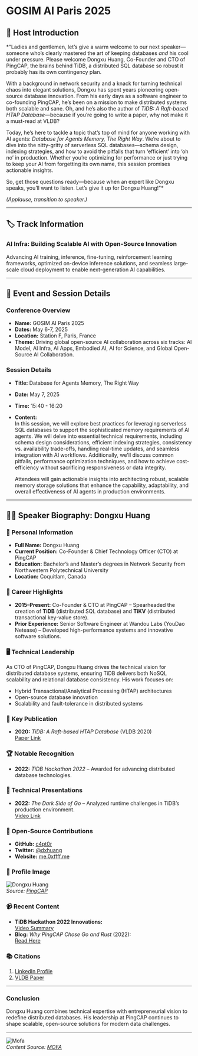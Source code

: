 
# GOSIM AI Paris 2025

## 🎤 Host Introduction

*"Ladies and gentlemen, let’s give a warm welcome to our next speaker—someone who’s clearly mastered the art of keeping databases *and* his cool under pressure. Please welcome Dongxu Huang, Co-Founder and CTO of PingCAP, the brains behind TiDB, a distributed SQL database so robust it probably has its own contingency plan.  

With a background in network security and a knack for turning technical chaos into elegant solutions, Dongxu has spent years pioneering open-source database innovation. From his early days as a software engineer to co-founding PingCAP, he’s been on a mission to make distributed systems both scalable and sane. Oh, and he’s also the author of *TiDB: A Raft-based HTAP Database*—because if you’re going to write a paper, why not make it a must-read at VLDB?  

Today, he’s here to tackle a topic that’s top of mind for anyone working with AI agents: *Database for Agents Memory, The Right Way*. We’re about to dive into the nitty-gritty of serverless SQL databases—schema design, indexing strategies, and how to avoid the pitfalls that turn ‘efficient’ into ‘oh no’ in production. Whether you’re optimizing for performance or just trying to keep your AI from forgetting its own name, this session promises actionable insights.  

So, get those questions ready—because when an expert like Dongxu speaks, you’ll want to listen. Let’s give it up for Dongxu Huang!"*  

*(Applause, transition to speaker.)*  

---

## 🏷️ Track Information

### **AI Infra: Building Scalable AI with Open-Source Innovation**  
Advancing AI training, inference, fine-tuning, reinforcement learning frameworks, optimized on-device inference solutions, and seamless large-scale cloud deployment to enable next-generation AI capabilities.

---

## 📅 Event and Session Details

### **Conference Overview**
- **Name:** GOSIM AI Paris 2025  
- **Dates:** May 6-7, 2025  
- **Location:** Station F, Paris, France  
- **Theme:** Driving global open-source AI collaboration across six tracks: AI Model, AI Infra, AI Apps, Embodied AI, AI for Science, and Global Open-Source AI Collaboration.  

### **Session Details**  
- **Title:** Database for Agents Memory, The Right Way  
- **Date:** May 7, 2025  
- **Time:** 15:40 - 16:20  
- **Content:**  
  In this session, we will explore best practices for leveraging serverless SQL databases to support the sophisticated memory requirements of AI agents. We will delve into essential technical requirements, including schema design considerations, efficient indexing strategies, consistency vs. availability trade-offs, handling real-time updates, and seamless integration with AI workflows. Additionally, we'll discuss common pitfalls, performance optimization techniques, and how to achieve cost-efficiency without sacrificing responsiveness or data integrity.  

  Attendees will gain actionable insights into architecting robust, scalable memory storage solutions that enhance the capability, adaptability, and overall effectiveness of AI agents in production environments.  

---

## 👨‍💻 Speaker Biography: Dongxu Huang

### 🧑 Personal Information  
- **Full Name:** Dongxu Huang  
- **Current Position:** Co-Founder & Chief Technology Officer (CTO) at PingCAP  
- **Education:** Bachelor’s and Master’s degrees in Network Security from Northwestern Polytechnical University  
- **Location:** Coquitlam, Canada  

### 💼 Career Highlights  
- **2015–Present:** Co-Founder & CTO at PingCAP – Spearheaded the creation of **TiDB** (distributed SQL database) and **TiKV** (distributed transactional key-value store).  
- **Prior Experience:** Senior Software Engineer at Wandou Labs (YouDao Netease) – Developed high-performance systems and innovative software solutions.  

### 🖥️ Technical Leadership  
As CTO of PingCAP, Dongxu Huang drives the technical vision for distributed database systems, ensuring TiDB delivers both NoSQL scalability and relational database consistency. His work focuses on:  
- Hybrid Transactional/Analytical Processing (HTAP) architectures  
- Open-source database innovation  
- Scalability and fault-tolerance in distributed systems  

### 📄 Key Publication  
- **2020:** *TiDB: A Raft-based HTAP Database* (VLDB 2020)  
  [Paper Link](https://www.vldb.org/pvldb/vol13/p3072-huang.pdf)  

### 🏆 Notable Recognition  
- **2022:** *TiDB Hackathon 2022* – Awarded for advancing distributed database technologies.  

### 🎤 Technical Presentations  
- **2022:** *The Dark Side of Go* – Analyzed runtime challenges in TiDB’s production environment.  
  [Video Link](https://discuss.dgraph.io/t/dongxu-ed-huang-the-dark-side-of-go-go-s-runtime-related-problems-in-tidb-production-environment/11515)  

### 🔗 Open-Source Contributions  
- **GitHub:** [c4pt0r](https://github.com/c4pt0r)  
- **Twitter:** [@dxhuang](https://twitter.com/dxhuang)  
- **Website:** [me.0xffff.me](https://me.0xffff.me)  

### 📸 Profile Image  
![Dongxu Huang](dongxu-huang.jpeg)  
*Source: [PingCAP](https://www.pingcap.com/about-us/)*  

### 📹 Recent Content  
- **TiDB Hackathon 2022 Innovations:**  
  [Video Summary](https://ask.pingcap.com/t/tidb-hackathon-2022-review-what-hardcore-innovations-were-born/7915)  
- **Blog:** *Why PingCAP Chose Go and Rust* (2022):  
  [Read Here](https://medium.com/@Aaron0928/what-does-the-startup-that-chose-to-use-go-and-rust-for-its-database-seven-years-ago-say-about-that-c029f7619ba0)  

### 📚 Citations  
1. [LinkedIn Profile](https://www.linkedin.com/in/dongxuhuang)  
2. [VLDB Paper](https://www.vldb.org/pvldb/vol13/p3072-huang.pdf)  

---

### Conclusion  
Dongxu Huang combines technical expertise with entrepreneurial vision to redefine distributed databases. His leadership at PingCAP continues to shape scalable, open-source solutions for modern data challenges.

---

![Mofa](mofa.png)  
*Content Source: [MOFA](https://github.com/moxin-org/mofa)*  
